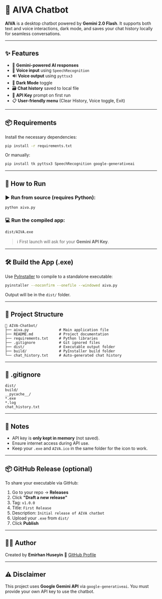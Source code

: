 # 🧠 **AIVA Chatbot**

**AIVA** is a desktop chatbot powered by **Gemini 2.0 Flash**. It supports both text and voice interactions, dark mode, and saves your chat history locally for seamless conversations.

---

## ✨ **Features**

* 💬 **Gemini-powered AI responses**
* 🎤 **Voice input** using `SpeechRecognition`
* 🔊 **Voice output** using `pyttsx3`
* 🌙 **Dark Mode** toggle
* 🗃️ **Chat history** saved to local file
* 🔐 **API Key** prompt on first run
* 📋 **User-friendly menu** (Clear History, Voice toggle, Exit)

---

## 📦 **Requirements**

Install the necessary dependencies:

```bash
pip install -r requirements.txt
```

Or manually:

```bash
pip install tk pyttsx3 SpeechRecognition google-generativeai
```

---

## 🚀 **How to Run**

### ▶️ Run from source (requires Python):

```bash
python aiva.py
```

### 💻 Run the compiled app:

```bash
dist/AIVA.exe
```

> ℹ️ First launch will ask for your **Gemini API Key**.

---

## 🛠️ **Build the App (.exe)**

Use [PyInstaller](https://pyinstaller.org/) to compile to a standalone executable:

```bash
pyinstaller --noconfirm --onefile --windowed aiva.py
```

Output will be in the `dist/` folder.

---

## 📁 **Project Structure**

```
📂 AIVA-Chatbot/
├── aiva.py              # Main application file
├── README.md            # Project documentation
├── requirements.txt     # Python libraries
├── .gitignore           # Git ignored files
├── dist/                # Executable output folder
├── build/               # PyInstaller build folder
└── chat_history.txt     # Auto-generated chat history
```

---

## 🚫 **.gitignore**

```gitignore
dist/
build/
__pycache__/
*.exe
*.log
chat_history.txt
```

---

## 🧠 **Notes**

* API key is **only kept in memory** (not saved).
* Ensure internet access during API use.
* Keep your `.exe` and `AIVA.ico` in the same folder for the icon to work.

---

## 📦 **GitHub Release (optional)**

To share your executable via GitHub:

1. Go to your repo → **Releases**
2. Click **"Draft a new release"**
3. Tag: `v1.0.0`
4. Title: `First Release`
5. Description: `Initial release of AIVA chatbot`
6. Upload your `.exe` from `dist/`
7. Click **Publish**

---

## 👨‍💻 **Author**

Created by **Emirhan Huseyin**
🔗 [GitHub Profile](https://github.com/emirhanhuseyin)

---

## ⚠️ **Disclaimer**

This project uses **Google Gemini API** via `google-generativeai`. You must provide your own API key to use the chatbot.
